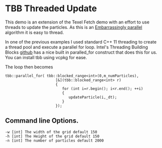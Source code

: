 # TBB Threaded Update

This demo is an extension of the Texel Fetch demo with an effort to use threads to update the particles. As this is an [Embarrassingly parallel](https://en.wikipedia.org/wiki/Embarrassingly_parallel) algorithm it is easy to thread.

In one of the previous examples I used standard C++ 11 threading to create a thread pool and execute a parallel for loop. Intel's Threading Building Blocks [github](https://github.com/oneapi-src/oneTBB) has a nice built in paralled_for construct that does this for us.  You can install tbb using vcpkg for ease.

The loop then becomes

```
tbb::parallel_for( tbb::blocked_range<int>(0,m_numParticles),
                       [&](tbb::blocked_range<int> r)
                       {
                          for (int i=r.begin(); i<r.end(); ++i)
                          {
                             updateParticle(i,_dt);
                          }
                       });
```


## Command line Options.

```
-w [int] The width of the grid default 150
-h [int] The Height of the grid default 150
-n [int] The number of particles default 2000
```